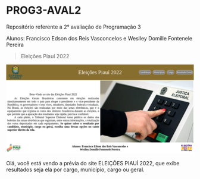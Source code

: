 # PROG3-AVAL2
Repositório referente a 2° avaliação de Programação 3

Alunos: Francisco Edson dos Reis Vasconcelos e Weslley Domille Fontenele Pereira

> Eleições Piauí 2022

![preview](./client/images/preview.png)

Olá, você está vendo a prévia do site ELEIÇÕES PIAUÍ 2022, que exibe resultados seja ela por cargo,
município, cargo ou geral.